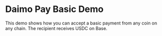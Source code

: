 # Daimo Pay Basic Demo

This demo shows how you can accept a basic payment from any coin on any
chain. The recipient receives USDC on Base.

